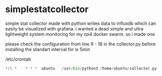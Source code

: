 # simplestatcollector

simple stat collector made with python writes data to influxdb which can easily be visualized with grafana.
i wanted a dead simple and ultra lightweight system monitoring for my rpi4 docker swarm.
so i made one

please check the configuration from line 9 - 18 in the collector.py before installing
the standart interval for is 5min

/etc/crontab
```python
*/5 *    * * *  ubuntu   /usr/bin/python3 /home/ubuntu/collector.py
```
